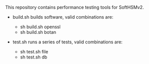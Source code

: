 This repository contains performance testing tools for SoftHSMv2.

- build.sh builds software, valid combinations are:
  - sh build.sh openssl
  - sh build.sh botan

- test.sh runs a series of tests, valid combinations are:
  - sh test.sh file
  - sh test.sh db
